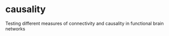 causality
=========

Testing different measures of connectivity and causality in functional brain networks
